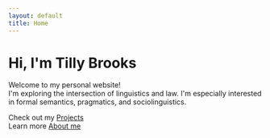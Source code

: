 ```yaml
---
layout: default
title: Home
---
```


# Hi, I'm Tilly Brooks

Welcome to my personal website!  
I'm exploring the intersection of linguistics and law.  I'm especially interested in formal semantics, pragmatics, and sociolinguistics.

 Check out my [Projects](/projects)  
 Learn more [About me](/about)

